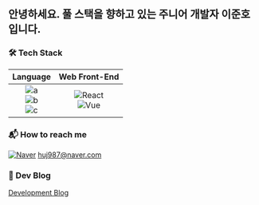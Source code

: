 
## 안녕하세요. 풀 스택을 향하고 있는 주니어 개발자 이준호입니다.

### 🛠 Tech Stack

|Language|Web Front-End|
|:---:|:---:|
|![a](https://img.shields.io/badge/JavaScript-F7DF1E?style=flat-square&logo=JavaScript&logoColor=white) <br> ![b](https://img.shields.io/badge/TypeScript-3178C6?style=flat-square&logo=TypeScript&logoColor=white) <br> ![c](https://img.shields.io/badge/Go-00ADD8?style=flat-square&logo=Go&logoColor=white)|![React](https://img.shields.io/badge/react-%2320232a.svg?style=for-the-badge&logo=react&logoColor=%2361DAFB) <br/> ![Vue](https://img.shields.io/badge/vue-%2320232a.svg?style=for-the-badge&logo=Vue.js&logoColor=%4FC08D)

### 📬 How to reach me
[![Naver](https://img.shields.io/badge/Naver-03C75A?style=for-the-badge&logo=Naver&logoColor=white)](mailto:huj987@naver.com) huj987@naver.com

### 📕 Dev Blog 
[Development Blog](https://blog.naver.com/huj987)
